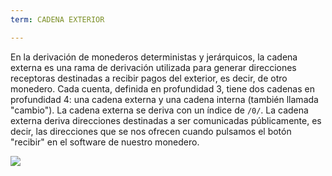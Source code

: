 ```yaml
---
term: CADENA EXTERIOR

---
```

En la derivación de monederos deterministas y jerárquicos, la cadena externa es una rama de derivación utilizada para generar direcciones receptoras destinadas a recibir pagos del exterior, es decir, de otro monedero. Cada cuenta, definida en profundidad 3, tiene dos cadenas en profundidad 4: una cadena externa y una cadena interna (también llamada "cambio"). La cadena externa se deriva con un índice de `/0/`. La cadena externa deriva direcciones destinadas a ser comunicadas públicamente, es decir, las direcciones que se nos ofrecen cuando pulsamos el botón "recibir" en el software de nuestro monedero.

![](../../dictionnaire/assets/22.webp)